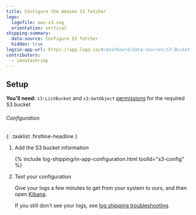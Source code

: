 ```yaml
---
title: Configure the Amazon S3 fetcher
logo:
  logofile: aws-s3.svg
  orientation: vertical
shipping-summary:
  data-source: Configure S3 fetcher
  hidden: true
logzio-app-url: https://app.logz.io/#/dashboard/data-sources/S3-Bucket
contributors:
  - imnotashrimp
---
```


## Setup

**You'll need:** `s3:ListBucket` and `s3:GetObject` [permissions](https://support.logz.io/hc/en-us/articles/209486129-Troubleshooting-AWS-IAM-Configuration-for-retrieving-logs-from-a-S3-Bucket) for the required S3 bucket

###### Configuration

{: .tasklist .firstline-headline }
1. Add the S3 bucket information

    <!-- logzio:s3-config -->

    {% include log-shipping/in-app-configuration.html toolId="s3-config" %}

2. Test your configuration

    Give your logs a few minutes to get from your system to ours, and then open [Kibana](https://app.logz.io/#/dashboard/kibana).

    If you still don't see your logs, see [log shipping troubleshooting]({{site.baseurl}}/user-guide/log-shipping/log-shipping-troubleshooting.html).